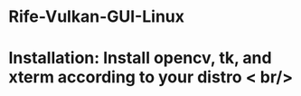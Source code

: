 # Rife-Vulkan-GUI-Linux
# Installation: Install  opencv,  tk, and xterm according to your distro < br/>
